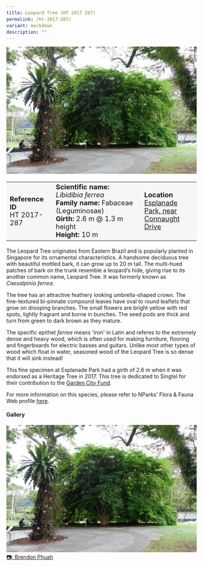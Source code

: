 ```yaml
---
title: Leopard Tree (HT 2017 287)
permalink: /ht-2017-287/
variant: markdown
description: ""
---
```

<div class="isomer-image-wrapper">
<img src="/images/Heritage_trees_photos/libfer_ht2017-287_habit.jpg">
</div><table style="minWidth: 100px; font-size: 18px; background: #F4F6F7">
<tbody><tr>
<td rowspan="1" colspan="1">
<strong>Reference ID</strong>
<br>HT 2017-287
</td>
<td rowspan="1" colspan="1">
	<strong>Scientific name:</strong> <em>Libidibia ferrea</em>
<br><strong>Family name: </strong>Fabaceae (Leguminosae)
<br><strong>Girth: </strong>2.6 m @ 1.3 m height
<br><strong>Height: </strong>10 m
</td>
<td rowspan="1" colspan="1">
<strong>Location</strong><a href="https://www.onemap.gov.sg/?lat=1.2897899999906102&amp;lng=103.8536600000249">
 <br>Esplanade Park, near<br>Connaught Drive</a>
</td>
</tr>
</tbody>
</table>
<p>The Leopard Tree originates from Eastern Brazil and is popularly planted in Singapore for its ornamental characteristics. A handsome deciduous tree with beautiful mottled bark, it can grow up to 20 m tall. The multi-hued patches of bark on the trunk resemble a leopard’s hide, giving rise to its another common name, Leopard Tree. It was formerly known as <em>Caesalpinia ferrea</em>.</p>

<p>The tree has an attractive feathery looking umbrella-shaped crown. The fine-textured bi-pinnate compound leaves have oval to round leaflets that grow on drooping branches. The small flowers are bright yellow with red spots, lightly fragrant and borne in bunches. The seed pods are thick and turn from green to dark brown as they mature.</p>
	
<p>The specific epithet <em>ferrea</em> means 'iron' in Latin and referes to the extremely dense and heavy wood, which is often used for making furniture, flooring and fingerboards for electric basses and guitars. Unlike most other types of wood which float in water, seasoned wood of the Leopard Tree is so dense that it will sink instead!</p>

<p>This fine specimen at Esplanade Park had a girth of 2.6 m when it was endorsed as a Heritage Tree in 2017. This tree is dedicated to Singtel for their contribution to the <a href="https://www.gardencityfund.gov.sg/">Garden City Fund</a>.</p>

<p>For more information on this species, please refer to NParks' Flora &amp; Fauna Web profile <a href="https://www.nparks.gov.sg/florafaunaweb/flora/2/7/2767">here</a>.</p>

<h4><b>Gallery</b></h4>
<div class="isomer-card-grid">
<a href="/images/Heritage_trees_photos/libfer_ht2017-287_habit.jpg" class="isomer-card">
<div class="isomer-card-image">
<div class="isomer-image-wrapper"><img src="/images/Heritage_trees_photos/libfer_ht2017-287_habit.jpg"></div></div>
<div class="isomer-card-body"><div class="isomer-card-description">📷: Brendon Phuah</div></div></a><br></div>